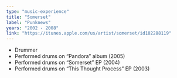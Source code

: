 ```yaml
---
type: "music-experience"
title: "Somerset"
label: "Punknews"
years: "2002 - 2008"
link: "https://itunes.apple.com/us/artist/somerset/id102288119"
---
```


- Drummer
- Performed drums on “Pandora” album (2005)
- Performed drums on “Somerset” EP (2004)
- Performed drums on “This Thought Process” EP (2003)
